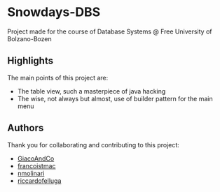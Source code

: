 # Snowdays-DBS
Project made for the course of Database Systems @ Free University of Bolzano-Bozen
## Highlights
The main points of this project are:
- The table view, such a masterpiece of java hacking
- The wise, not always but almost, use of builder pattern for the main menu
## Authors
Thank you for collaborating and contributing to this project:
- [GiacoAndCo](https://github.com/GiacoAndCo)
- [francoistmac](https://github.com/francoistmac)
- [nmolinari](https://github.com/nmolinari)
- [riccardofelluga](https://github.com/riccardofelluga)
